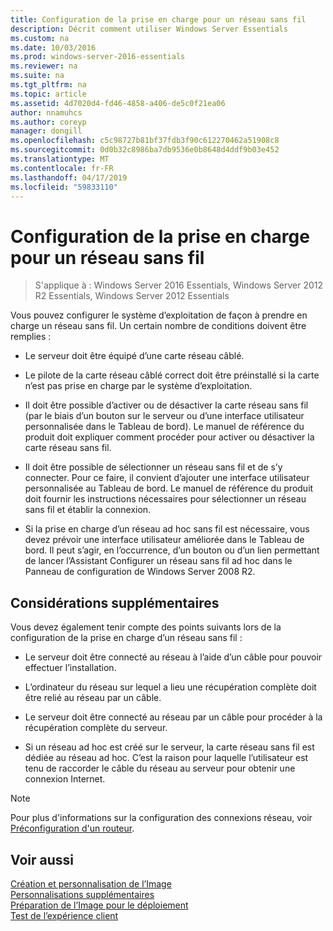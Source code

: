 ```yaml
---
title: Configuration de la prise en charge pour un réseau sans fil
description: Décrit comment utiliser Windows Server Essentials
ms.custom: na
ms.date: 10/03/2016
ms.prod: windows-server-2016-essentials
ms.reviewer: na
ms.suite: na
ms.tgt_pltfrm: na
ms.topic: article
ms.assetid: 4d7020d4-fd46-4858-a406-de5c0f21ea06
author: nnamuhcs
ms.author: coreyp
manager: dongill
ms.openlocfilehash: c5c98727b81bf37fdb3f90c612270462a51908c8
ms.sourcegitcommit: 0d0b32c8986ba7db9536e0b8648d4ddf9b03e452
ms.translationtype: MT
ms.contentlocale: fr-FR
ms.lasthandoff: 04/17/2019
ms.locfileid: "59833110"
---
```

# <a name="configure-support-for-a-wireless-network"></a>Configuration de la prise en charge pour un réseau sans fil

>S'applique à : Windows Server 2016 Essentials, Windows Server 2012 R2 Essentials, Windows Server 2012 Essentials

Vous pouvez configurer le système d’exploitation de façon à prendre en charge un réseau sans fil. Un certain nombre de conditions doivent être remplies :  
  
-   Le serveur doit être équipé d’une carte réseau câblé.  
  
-   Le pilote de la carte réseau câblé correct doit être préinstallé si la carte n’est pas prise en charge par le système d’exploitation.  
  
-   Il doit être possible d’activer ou de désactiver la carte réseau sans fil (par le biais d’un bouton sur le serveur ou d’une interface utilisateur personnalisée dans le Tableau de bord). Le manuel de référence du produit doit expliquer comment procéder pour activer ou désactiver la carte réseau sans fil.  
  
-   Il doit être possible de sélectionner un réseau sans fil et de s’y connecter. Pour ce faire, il convient d’ajouter une interface utilisateur personnalisée au Tableau de bord. Le manuel de référence du produit doit fournir les instructions nécessaires pour sélectionner un réseau sans fil et établir la connexion.  
  
-   Si la prise en charge d’un réseau ad hoc sans fil est nécessaire, vous devez prévoir une interface utilisateur améliorée dans le Tableau de bord. Il peut s’agir, en l’occurrence, d’un bouton ou d’un lien permettant de lancer l’Assistant Configurer un réseau sans fil ad hoc dans le Panneau de configuration de Windows Server 2008 R2.  
  
## <a name="additional-considerations"></a>Considérations supplémentaires  
 Vous devez également tenir compte des points suivants lors de la configuration de la prise en charge d’un réseau sans fil :  
  
-   Le serveur doit être connecté au réseau à l’aide d’un câble pour pouvoir effectuer l’installation.  
  
-   L’ordinateur du réseau sur lequel a lieu une récupération complète doit être relié au réseau par un câble.  
  
-   Le serveur doit être connecté au réseau par un câble pour procéder à la récupération complète du serveur.  
  
-   Si un réseau ad hoc est créé sur le serveur, la carte réseau sans fil est dédiée au réseau ad hoc. C’est la raison pour laquelle l’utilisateur est tenu de raccorder le câble du réseau au serveur pour obtenir une connexion Internet.  
  
> [!NOTE]
>  Pour plus d'informations sur la configuration des connexions réseau, voir [Préconfiguration d'un routeur](Preconfiguring-a-Router.md).  
  
## <a name="see-also"></a>Voir aussi  
 [Création et personnalisation de l’Image](Creating-and-Customizing-the-Image.md)   
 [Personnalisations supplémentaires](Additional-Customizations.md)   
 [Préparation de l’Image pour le déploiement](Preparing-the-Image-for-Deployment.md)   
 [Test de l’expérience client](Testing-the-Customer-Experience.md)